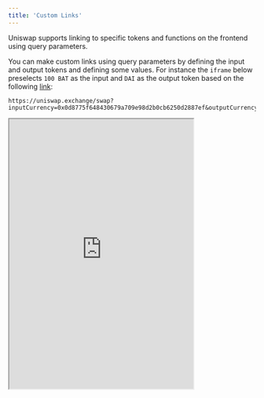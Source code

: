 ```yaml
---
title: 'Custom Links'
---
```


Uniswap supports linking to specific tokens and functions on the frontend using query parameters.

You can make custom links using query parameters by defining the input and output tokens and defining some values. For instance the `iframe` below preselects `100 BAT` as the input and `DAI` as the output token based on the following <a href="https://uniswap.exchange/swap?inputCurrency=0x0d8775f648430679a709e98d2b0cb6250d2887ef&outputCurrency=0x6B175474E89094C44Da98b954EedeAC495271d0F&exactAmount=100&exactField=inPUT">link</a>:

```
https://uniswap.exchange/swap?inputCurrency=0x0d8775f648430679a709e98d2b0cb6250d2887ef&outputCurrency=0x6B175474E89094C44Da98b954EedeAC495271d0F&exactAmount=100&exactField=inPUT
```

<iframe width="375" height="550" src="https://uniswap.exchange/swap?inputCurrency=0x0d8775f648430679a709e98d2b0cb6250d2887ef&outputCurrency=0x6B175474E89094C44Da98b954EedeAC495271d0F&exactAmount=100&exactField=inPUT" />

Query parameters are supported on Swap and Pool pages for certain use cases.

## Linking to a swap

Use the base url `https://uniswap.exchange/swap` followed by query parameters.

For example:

Select ETH as input and DAI as output.

```
https://uniswap.exchange/swap?inputCurrency=ETH&outputCurrency=0x6B175474E89094C44Da98b954EedeAC495271d0F
```

Select ETH as input and 20.5 DAI as output.

```
https://uniswap.exchange/swap?inputCurrency=ETH&outputCurrency=0x6b175474e89094c44da98b954eedeac495271d0f&exactAmount=20.5&exactField=outPUT
```

You must follow the correct formatting. Use `?` to begin a query parameter after the base url. Then concatenate parameters with an `&`.

### Query parameters

#### `inputCurrency`

Accepts `<token address>` or `ETH`.

Examples:

- `inputCurrency=ETH`
- `inputCurrency=0x6B175474E89094C44Da98b954EedeAC495271d0F`

In use:

- `https://uniswap.exchange/swap?inputCurrency=ETH`

#### `outputCurrency`

Accepts `<token address>` or `ETH`.

Examples:

- `https://uniswap.exchange/swap?outputCurrency=0x6B175474E89094C44Da98b954EedeAC495271d0F`

#### `exactAmount`

Accepts an integer value. The value passed will apply to the input field unless an `exactField` is defined.

Example:

- `https://uniswap.exchange/swap?inputCurrency=ETH&exactAmount=20.5`

#### `exactField`

Either `outPUT` or `inPUT`

Example:

- `exactField=outPUT`

In Use:

- ```
  https://uniswap.exchange/swap?inputCurrency=ETH&outputCurrency=0x6B175474E89094C44Da98b954EedeAC495271d0F&exactAmount=20.5exactField=outPUT
  ```

## Linking to a send

The send tab accepts only inputCurrency.

Example:
`https://uniswap.exchange/send?inputCurrency=0x6B175474E89094C44Da98b954EedeAC495271d0F`

## Linking to Add for Remove liquidity

Linking to a pair is fairly straight forward. Include the two token addresses seperated by a hyphen.

Examples:

_Add `DAI` and `ETH`_

- ```
  https://uniswap.exchange/add/0x6B175474E89094C44Da98b954EedeAC495271d0F-0xC02aaA39b223FE8D0A0e5C4F27eAD9083C756Cc2
  ```

_Remove `DAI` and `ETH`_

- ```
  https://uniswap.exchange/remove/0x6B175474E89094C44Da98b954EedeAC495271d0F-0xC02aaA39b223FE8D0A0e5C4F27eAD9083C756Cc2
  ```

<iframe width="375" height="550" src="https://uniswap.exchange/remove/0x6B175474E89094C44Da98b954EedeAC495271d0F-0xC02aaA39b223FE8D0A0e5C4F27eAD9083C756Cc2" />
